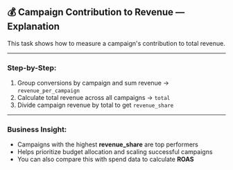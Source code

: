 ## 💰 Campaign Contribution to Revenue — Explanation

This task shows how to measure a campaign's contribution to total revenue.

---

### Step-by-Step:

1. Group conversions by campaign and sum revenue → `revenue_per_campaign`
2. Calculate total revenue across all campaigns → `total`
3. Divide campaign revenue by total to get `revenue_share`

---

### Business Insight:

- Campaigns with the highest **revenue_share** are top performers
- Helps prioritize budget allocation and scaling successful campaigns
- You can also compare this with spend data to calculate **ROAS**
